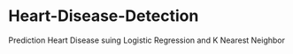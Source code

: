 # Heart-Disease-Detection
Prediction Heart Disease suing Logistic Regression and K Nearest Neighbor
